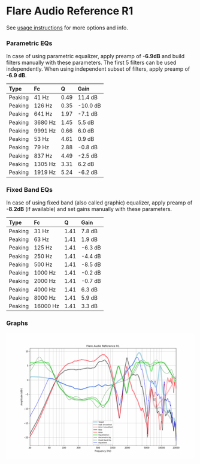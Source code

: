 # Flare Audio Reference R1
See [usage instructions](https://github.com/jaakkopasanen/AutoEq#usage) for more options and info.

### Parametric EQs
In case of using parametric equalizer, apply preamp of **-6.9dB** and build filters manually
with these parameters. The first 5 filters can be used independently.
When using independent subset of filters, apply preamp of **-6.9 dB**.

| Type    | Fc      |    Q | Gain     |
|:--------|:--------|:-----|:---------|
| Peaking | 41 Hz   | 0.49 | 11.4 dB  |
| Peaking | 126 Hz  | 0.35 | -10.0 dB |
| Peaking | 641 Hz  | 1.97 | -7.1 dB  |
| Peaking | 3680 Hz | 1.45 | 5.5 dB   |
| Peaking | 9991 Hz | 0.66 | 6.0 dB   |
| Peaking | 53 Hz   | 4.61 | 0.9 dB   |
| Peaking | 79 Hz   | 2.88 | -0.8 dB  |
| Peaking | 837 Hz  | 4.49 | -2.5 dB  |
| Peaking | 1305 Hz | 3.31 | 6.2 dB   |
| Peaking | 1919 Hz | 5.24 | -6.2 dB  |

### Fixed Band EQs
In case of using fixed band (also called graphic) equalizer, apply preamp of **-8.2dB**
(if available) and set gains manually with these parameters.

| Type    | Fc       |    Q | Gain    |
|:--------|:---------|:-----|:--------|
| Peaking | 31 Hz    | 1.41 | 7.8 dB  |
| Peaking | 63 Hz    | 1.41 | 1.9 dB  |
| Peaking | 125 Hz   | 1.41 | -6.3 dB |
| Peaking | 250 Hz   | 1.41 | -4.4 dB |
| Peaking | 500 Hz   | 1.41 | -8.5 dB |
| Peaking | 1000 Hz  | 1.41 | -0.2 dB |
| Peaking | 2000 Hz  | 1.41 | -0.7 dB |
| Peaking | 4000 Hz  | 1.41 | 6.3 dB  |
| Peaking | 8000 Hz  | 1.41 | 5.9 dB  |
| Peaking | 16000 Hz | 1.41 | 3.3 dB  |

### Graphs
![](./Flare%20Audio%20Reference%20R1.png)